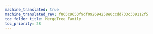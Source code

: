 ```yaml
---
machine_translated: true
machine_translated_rev: f865c9653f9df092694258e0ccdd733c339112f5
toc_folder_title: MergeTree Family
toc_priority: 28
---
```



